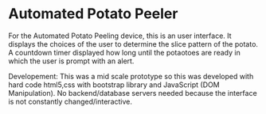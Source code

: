 # Automated Potato Peeler

For the Automated Potato Peeling device, this is an user interface. It displays the choices of the user to determine the slice pattern of the potato. A countdown timer displayed how long until the potaotoes are ready in which the user is prompt with an alert.  

Developement: This was a mid scale prototype so this was developed with hard code html5,css with bootstrap library and JavaScript (DOM Manipulation). No backend/database servers needed because the interface is not constantly changed/interactive. 
